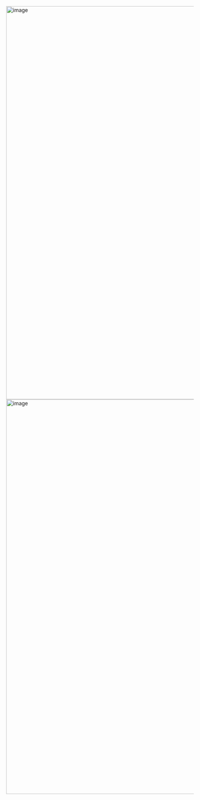 <img width="1057" alt="image" src="https://github.com/user-attachments/assets/8c160b17-91b9-45f1-b8be-46e283013fd9" />

<img width="1061" alt="image" src="https://github.com/user-attachments/assets/a39a7193-9817-4b7c-83f7-bba8859bb4b5" />
